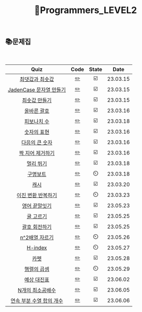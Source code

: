 <div align="center">
  <br />
  <h1> 👩Programmers_LEVEL2 </h1>
  <br />
</div>

## 📚문제집

<br />

|                                             Quiz                                             |            Code            | State |   Date   |
| :------------------------------------------------------------------------------------------: | :------------------------: | :---: | :------: |
|      [최댓값과 최솟값](https://school.programmers.co.kr/learn/courses/30/lessons/12939)      | [✏️](./최댓값과최솟값.js)  |  ☑️   | 23.03.15 |
|  [JadenCase 문자열 만들기](https://school.programmers.co.kr/learn/courses/30/lessons/12951)  |    [✏️](./JadenCase.js)    |  ☑️   | 23.03.15 |
|       [최솟값 만들기](https://school.programmers.co.kr/learn/courses/30/lessons/12941)       |  [✏️](./최솟값만들기.js)   |  ☑️   | 23.03.15 |
|        [올바른 괄호](https://school.programmers.co.kr/learn/courses/30/lessons/12909)        |   [✏️](./올바른괄호.js)    |  ☑️   | 23.03.16 |
|        [피보나치 수](https://school.programmers.co.kr/learn/courses/30/lessons/12945)        |   [✏️](./피보나치수.js)    |  ☑️   | 23.03.18 |
|        [숫자의 표현](https://school.programmers.co.kr/learn/courses/30/lessons/12924)        |   [✏️](./숫자의표현.js)    |  ☑️   | 23.03.16 |
|      [다음의 큰 숫자](https://school.programmers.co.kr/learn/courses/30/lessons/12911)       |   [✏️](./다음큰숫자.js)    |  ☑️   | 23.03.16 |
|     [짝 지어 제거하기](https://school.programmers.co.kr/learn/courses/30/lessons/12973)      | [✏️](./짝지어제거하기.js)  |  ☑️   | 23.03.16 |
|         [멀리 뛰기](https://school.programmers.co.kr/learn/courses/30/lessons/12914)         |    [✏️](./멀리뛰기.js)     |  ☑️   | 23.03.18 |
|         [구명보트](https://school.programmers.co.kr/learn/courses/30/lessons/42885)          |    [✏️](./구명보트.js)     |  ⏲️   | 23.03.18 |
|           [캐시](https://school.programmers.co.kr/learn/courses/30/lessons/17680)            |      [✏️](./캐시.js)       |  ☑️   | 23.03.20 |
|    [이진 변환 반복하기](https://school.programmers.co.kr/learn/courses/30/lessons/70129)     |    [✏️](./이진변환.js)     |  ⏲️   | 23.03.23 |
|       [영어 끝말잇기](https://school.programmers.co.kr/learn/courses/30/lessons/12981)       |  [✏️](./영어끝말잇기.js)   |  ☑️   | 23.05.23 |
|        [귤 고르기](https://school.programmers.co.kr/learn/courses/30/lessons/138476)         |    [✏️](./귤고르기.js)     |  ☑️   | 23.05.25 |
|       [괄호 회전하기](https://school.programmers.co.kr/learn/courses/30/lessons/76502)       |  [✏️](./괄호회전하기.js)   |  ☑️   | 23.05.25 |
|      [n^2배열 자르기](https://school.programmers.co.kr/learn/courses/30/lessons/87390)       |  [✏️](./n^2배열자르기.js)  |  ⏲️   | 23.05.26 |
|          [H-index](https://school.programmers.co.kr/learn/courses/30/lessons/42747)          |     [✏️](./H-index.js)     |  ⏲️   | 23.05.27 |
|           [카펫](https://school.programmers.co.kr/learn/courses/30/lessons/42842)            |      [✏️](./카펫.js)       |  ☑️   | 23.05.28 |
|        [행렬의 곱셈](https://school.programmers.co.kr/learn/courses/30/lessons/12949)        |   [✏️](./행렬의곱셈.js)    |  ⏲️   | 23.05.29 |
|        [예상 대진표](https://school.programmers.co.kr/learn/courses/30/lessons/12985)        |   [✏️](./예상대진표.js)    |  ☑️   | 23.06.02 |
|     [N개의 최소공배수](https://school.programmers.co.kr/learn/courses/30/lessons/12953)      | [✏️](./n개의최소공배수.js) |  ☑️   | 23.06.05 |
| [연속 부분 수열 합의 개수](https://school.programmers.co.kr/learn/courses/30/lessons/131701) | [✏️](./연속부분수열합.js)  |  ☑️   | 23.06.06 |
